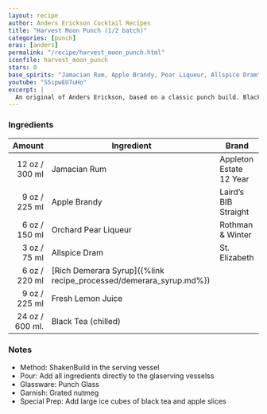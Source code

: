 ```yaml
---
layout: recipe
author: Anders Erickson Cocktail Recipes
title: "Harvest Moon Punch (1/2 batch)"
categories: [punch]
eras: [anders]
permalink: "/recipe/harvest_moon_punch.html"
iconfile: harvest_moon_punch
stars: 0
base_spirits: "Jamacian Rum, Apple Brandy, Pear Liqueur, Allspice Dram"
youtube: "S5ipwEU7uHo"
excerpt: |
  An original of Anders Erickson, based on a classic punch build. Black tea adds volume, and cuts down on the alcohol content.
---
```


### Ingredients

| Amount | Ingredient                                               | Brand                   |
| -----: | -------------------------------------------------------- | ----------------------- |
|  12 oz / 300 ml | Jamacian Rum                                             | Appleton Estate 12 Year |
|   9 oz / 225 ml | Apple Brandy                                             | Laird’s BIB Straight    |
|   6 oz / 150 ml | Orchard Pear Liqueur                                     | Rothman & Winter        |
|   3 oz / 75 ml | Allspice Dram                                            | St. Elizabeth           |
|   6 oz / 220 ml | [Rich Demerara Syrup]({%link recipe_processed/demerara_syrup.md%}) |                         |
|   9 oz / 225 ml | Fresh Lemon Juice                                        |                         |
| 24 oz / 600 ml. | Black Tea (chilled)                                      |                         |

### Notes

- Method: ShakenBuild in the serving vessel
- Pour: Add all ingredients directly to the glaserving vesselss
- Glassware: Punch Glass
- Garnish: Grated nutmeg
- Special Prep: Add large ice cubes of black tea and apple slices
